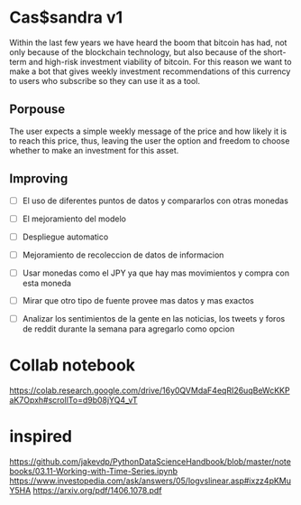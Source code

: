 # Cas$sandra v1
Within the last few years we have heard the boom that bitcoin has had, not only because of the blockchain technology, but also because of the short-term and high-risk investment viability of bitcoin. For this reason we want to make a bot that gives weekly investment recommendations of this currency to users who subscribe so they can use it as a tool.

## Porpouse
The user expects a simple weekly message of the price and how likely it is to reach this price, thus, leaving the user the option and freedom to choose whether to make an investment for this asset.


## Improving
- [ ] El  uso de diferentes puntos de datos y compararlos con otras monedas
- [ ] El mejoramiento del modelo
- [ ] Despliegue automatico
- [ ] Mejoramiento de recoleccion de datos de informacion
- [ ] Usar monedas como el JPY ya que hay mas movimientos y compra con esta moneda
- [ ] Mirar que otro tipo de fuente provee mas datos y mas exactos
- [ ] Analizar los sentimientos de la gente en las noticias, los tweets y foros de reddit durante la semana para agregarlo como opcion


# Collab notebook
https://colab.research.google.com/drive/16y0QVMdaF4eqRI26uqBeWcKKPaK7Opxh#scrollTo=d9b08jYQ4_vT

# inspired
https://github.com/jakevdp/PythonDataScienceHandbook/blob/master/notebooks/03.11-Working-with-Time-Series.ipynb
https://www.investopedia.com/ask/answers/05/logvslinear.asp#ixzz4pKMuY5HA
https://arxiv.org/pdf/1406.1078.pdf